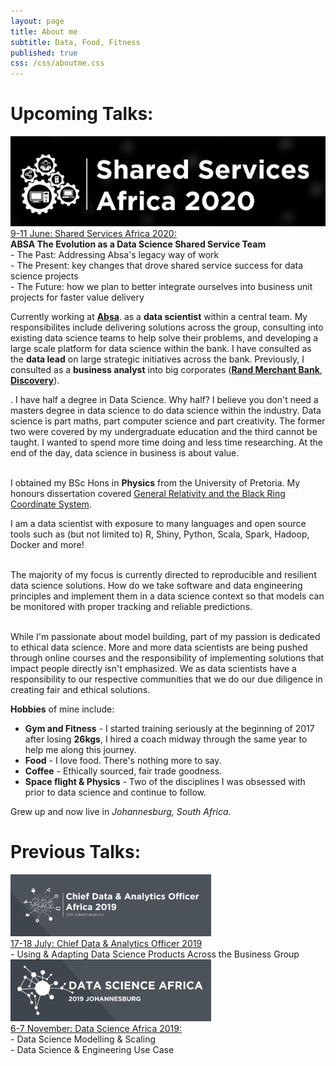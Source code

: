 ```yaml
---
layout: page
title: About me
subtitle: Data, Food, Fitness
published: true
css: /css/aboutme.css
---
```


<h1 class="ui header">Upcoming Talks:</h1>

  <div class="ui divided items">
  <div class="item">
    <div class="ui small image">
      <img src="/img/Conferences/SSA2020.jpg">
    </div>
    <div class="middle aligned content">
      <a href="https://ss-af.coriniumintelligence.com/">9-11 June: Shared Services Africa 2020:</a> <br>
      <b>ABSA The Evolution as a Data Science Shared Service Team </b> <br>
	  - The Past: Addressing Absa's legacy way of work <br>
    - The Present: key changes that drove shared service success for data science projects <br>
    - The Future: how we plan to better integrate ourselves into business unit projects for faster value delivery
    </div>
  </div>

<div class="ui divider"></div>

<p class="about-text">
	<span class="fa fa-briefcase about-icon"></span> Currently working at <a href="https://absa.co.za"><strong>Absa</strong></a>. as a <strong>data scientist</strong> within a central team. My responsibilites include delivering solutions across the group, consulting into existing data science teams to help solve their problems, and developing a large scale platform for data science within the bank. I have consulted as the <strong>data lead</strong> on large strategic initiatives across the bank. Previously, I consulted as a <strong> business analyst</strong> into big corporates (<a href="https://www.rmb.co.za/"><strong>Rand Merchant Bank</strong></a>, <a href="https://www.discovery.co.za/"><strong>Discovery</strong></a>).
</p>

<p class="about-text">
	<span class="fa fa-graduation-cap about-icon"></span>. I have half a degree in Data Science. Why half? I believe you don't need a masters degree in data science to do data science within the industry. Data science is part maths, part computer science and part creativity. The former two were covered by my undergraduate education and the third cannot be taught. I wanted to spend more time doing and less time researching. At the end of the day, data science in business is about value. <br> <br>
  
   I obtained my BSc Hons in <strong>Physics</strong> from the University of Pretoria. My honours dissertation covered <a href="https://drive.google.com/file/d/0B1jvZl9bLwcSUUxjaHVfQWwybTQ/view?usp=sharing">General Relativity and the Black Ring Coordinate System</a>.
</p>

<p class = "about-text">
	<span class = "fa fa-code about-icon"></span> I am a data scientist with exposure to many languages and open source tools such as (but not limited to) R, Shiny, Python, Scala, Spark, Hadoop, Docker and more! <br> <br>

The majority of my focus is currently directed to reproducible and resilient data science solutions. How do we take software and data engineering principles and implement them in a data science context so that models can be monitored with proper tracking and reliable predictions. <br> <br>

While I'm passionate about model building, part of my passion is dedicated to ethical data science. More and more data scientists are being pushed through online courses and the responsibility of implementing solutions that impact people directly isn't emphasized. We as data scientists have a responsibility to our respective communities that we do our due diligence in creating fair and ethical solutions.

</p>

<p class = "about-text">
	<span class = "fa fa-street-view about-icon"></span><strong>Hobbies</strong> of mine include:
	<ul>
		<li><strong>Gym and Fitness</strong> - I started training seriously at the beginning of 2017 after losing <strong>26kgs</strong>, I hired a coach midway through the same year to help me along this journey. </li>
		<li><strong>Food</strong> - I love food. There's nothing more to say.</li>
		<li><strong>Coffee</strong> - Ethically sourced, fair trade goodness.</li>
		<li><strong>Space flight & Physics</strong> - Two of the disciplines I was obsessed with prior to data science and continue to follow.</li>
	</ul>
</p>

<p class = "about-text">
	<span class = "fa fa-home about-icon"></span> Grew up and now live in <i>Johannesburg, South Africa</i>.
</p>

<h1 class="ui header">Previous Talks:</h1>
<div class="ui divided items">
  <div class="item">
    <div class="ui small image">
      <img src="/img/Conferences/CDAO2019.jpg">
    </div>
    <div class="middle aligned content">
      <a href="https://cdao-af.coriniumintelligence.com/"> 17-18 July: Chief Data & Analytics Officer 2019 </a> <br>
	   - Using & Adapting Data Science Products Across the Business Group
    </div>

  </div>

  <div class="ui divided items">
  <div class="item">
    <div class="ui small image">
      <img src="/img/Conferences/DSAfrica2019.jpg">
    </div>
    <div class="middle aligned content">
      <a href="https://datascience-af.coriniumintelligence.com">6-7 November: Data Science Africa 2019: </a> <br>
	  - Data Science Modelling & Scaling <br>
    - Data Science & Engineering Use Case
    </div>
  </div>

